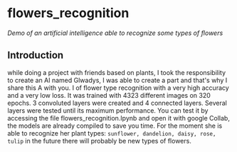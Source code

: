 # flowers_recognition
*Demo of an artificial intelligence able to recognize some types of flowers*

## Introduction
while doing a project with friends based on plants, I took the responsibility to create an AI named Glwadys, I was able to create a part and that's why I share this A with you. I of flower type recognition with a very high accuracy and a very low loss. It was trained with 4323 different images on 320 epochs. 3 convoluted layers were created and 4 connected layers. Several layers were tested until its maximum performance. You can test it by accessing the file flowers_recognition.Ipynb and open it with google Collab, the models are already compiled to save you time. For the moment she is able to recognize her plant types: ``sunflower, dandelion, daisy, rose, tulip`` in the future there will probably be new types of flowers.
